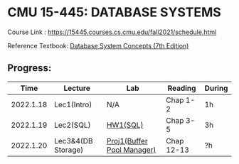 CMU 15-445: DATABASE SYSTEMS
======== 

Course Link : https://15445.courses.cs.cmu.edu/fall2021/schedule.html

Reference Textbook: <u>Database System Concepts (7th Edition)</u> 


Progress:
------
|    Time    | Lecture              | Lab | Reading | During |
| ---------- | ---                  | --- | ---     | -----  |
| 2022.1.18  |  Lec1(Intro)         | N/A | Chap 1-2  | 1h     |
| 2022.1.19  |  Lec2(SQL)           | [HW1(SQL)](https://15445.courses.cs.cmu.edu/fall2021/homework1/)|Chap 3-5 | 3h     |
| 2022.1.20  |  Lec3&4(DB Storage)  | [Proj1(Buffer Pool Manager)](https://15445.courses.cs.cmu.edu/fall2021/project1/) | Chap 12-13| ?h|

